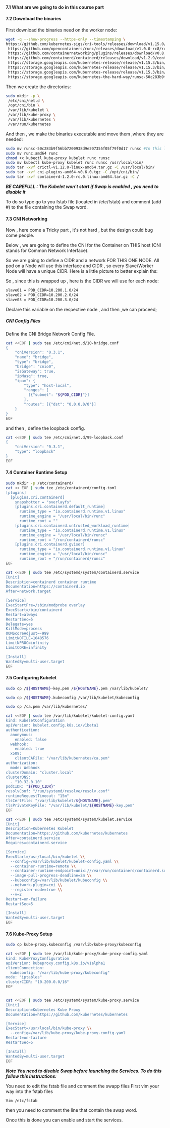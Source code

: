 

#### 7.1 What are we going to do in this course part

#### 7.2 Download the binaries

First download the binaries need on the worker node:
```bash
wget -q --show-progress --https-only --timestamping \
https://github.com/kubernetes-sigs/cri-tools/releases/download/v1.15.0/crictl-v1.15.0-linux-amd64.tar.gz \
 https://github.com/opencontainers/runc/releases/download/v1.0.0-rc8/runc.amd64 \
 https://github.com/containernetworking/plugins/releases/download/v0.8.2/cni-plugins-linux-amd64-v0.8.2.tgz \
 https://github.com/containerd/containerd/releases/download/v1.2.9/containerd-1.2.9.linux-amd64.tar.gz \
 https://storage.googleapis.com/kubernetes-release/release/v1.15.3/bin/linux/amd64/kubectl \
 https://storage.googleapis.com/kubernetes-release/release/v1.15.3/bin/linux/amd64/kube-proxy \
 https://storage.googleapis.com/kubernetes-release/release/v1.15.3/bin/linux/amd64/kubelet \
 https://storage.googleapis.com/kubernetes-the-hard-way/runsc-50c283b9f56bb7200938d9e207355f05f79f0d17

```

Then we create the directories:
```bash
sudo mkdir -p \
 /etc/cni/net.d \
 /opt/cni/bin \
 /var/lib/kubelet \
 /var/lib/kube-proxy \
 /var/lib/kubernetes \
 /var/run/kubernetes
```

And then , we make the binaries executable and move them ,where they are needed:
```bash
sudo mv runsc-50c283b9f56bb7200938d9e207355f05f79f0d17 runsc #In this line and the one below , we change the name of the binaries , for lisibility purpose
sudo mv runc.amd64 runc
chmod +x kubectl kube-proxy kubelet runc runsc
sudo mv kubectl kube-proxy kubelet runc runsc /usr/local/bin/
sudo tar -xvf crictl-v1.12.0-linux-amd64.tar.gz -C /usr/local/bin/
sudo tar -xvf cni-plugins-amd64-v0.6.0.tgz -C /opt/cni/bin/
sudo tar -xvf containerd-1.2.0-rc.0.linux-amd64.tar.gz -C /
```
***BE CAREFULL : The Kubelet won't start if Swap is enabled , you need to disable it***

To do so type go to you fstab file (located in /etc/fstab) and comment (add #) to the file containing the Swap word.


#### 7.3 CNI Networking

Now , here come a Tricky part , it's not hard , but the design could bug come people.

Below , we are going to define the CNI for the Container on THIS host (CNI stands for Common Network Interface).

So we are going to define a CIDR and a network FOR THIS ONE NODE. All pod on a Node will use this interface and CIDR , so every Slave/Worker Node will have a unique CIDR.
Here is a little picture to better explain ths:

So , since this is wrapped up , here is the CIDR we will use for each node:

```bash
slave01 = POD_CIDR=10.200.1.0/24
slave02 = POD_CIDR=10.200.2.0/24
slave03 = POD_CIDR=10.200.3.0/24
```
Declare this variable on the respective node , and then ,we can proceed;


##### CNI Config Files


Define the CNI Bridge Network Config File.
```bash
cat <<EOF | sudo tee /etc/cni/net.d/10-bridge.conf
{
    "cniVersion": "0.3.1",
    "name": "bridge",
    "type": "bridge",
    "bridge": "cnio0",
    "isGateway": true,
    "ipMasq": true,
    "ipam": {
        "type": "host-local",
        "ranges": [
          [{"subnet": "${POD_CIDR}"}]
        ],
        "routes": [{"dst": "0.0.0.0/0"}]
    }
}
EOF
```

and then , define the loopback config.
```bash
cat <<EOF | sudo tee /etc/cni/net.d/99-loopback.conf
{
    "cniVersion": "0.3.1",
    "type": "loopback"
}
EOF
```

#### 7.4 Container Runtime Setup

```bash
sudo mkdir -p /etc/containerd/
cat << EOF | sudo tee /etc/containerd/config.toml
[plugins]
  [plugins.cri.containerd]
    snapshotter = "overlayfs"
    [plugins.cri.containerd.default_runtime]
      runtime_type = "io.containerd.runtime.v1.linux"
      runtime_engine = "/usr/local/bin/runc"
      runtime_root = ""
    [plugins.cri.containerd.untrusted_workload_runtime]
      runtime_type = "io.containerd.runtime.v1.linux"
      runtime_engine = "/usr/local/bin/runsc"
      runtime_root = "/run/containerd/runsc"
    [plugins.cri.containerd.gvisor]
      runtime_type = "io.containerd.runtime.v1.linux"
      runtime_engine = "/usr/local/bin/runsc"
      runtime_root = "/run/containerd/runsc"
EOF
```

```bash
cat <<EOF | sudo tee /etc/systemd/system/containerd.service
[Unit]
Description=containerd container runtime
Documentation=https://containerd.io
After=network.target

[Service]
ExecStartPre=/sbin/modprobe overlay
ExecStart=/bin/containerd
Restart=always
RestartSec=5
Delegate=yes
KillMode=process
OOMScoreAdjust=-999
LimitNOFILE=1048576
LimitNPROC=infinity
LimitCORE=infinity

[Install]
WantedBy=multi-user.target
EOF
```

#### 7.5 Configuring Kubelet

```bash
sudo cp /${HOSTNAME}-key.pem /${HOSTNAME}.pem /var/lib/kubelet/

sudo cp /${HOSTNAME}.kubeconfig /var/lib/kubelet/kubeconfig

sudo cp /ca.pem /var/lib/kubernetes/
```

```bash
cat <<EOF | sudo tee /var/lib/kubelet/kubelet-config.yaml
kind: KubeletConfiguration
apiVersion: kubelet.config.k8s.io/v1beta1
authentication:
  anonymous:
    enabled: false
  webhook:
    enabled: true
  x509:
    clientCAFile: "/var/lib/kubernetes/ca.pem"
authorization:
  mode: Webhook
clusterDomain: "cluster.local"
clusterDNS:
  - "10.32.0.10"
podCIDR: "${POD_CIDR}"
resolvConf: "/run/systemd/resolve/resolv.conf"
runtimeRequestTimeout: "15m"
tlsCertFile: "/var/lib/kubelet/${HOSTNAME}.pem"
tlsPrivateKeyFile: "/var/lib/kubelet/${HOSTNAME}-key.pem"
EOF
```

```bash
cat <<EOF | sudo tee /etc/systemd/system/kubelet.service
[Unit]
Description=Kubernetes Kubelet
Documentation=https://github.com/kubernetes/kubernetes
After=containerd.service
Requires=containerd.service

[Service]
ExecStart=/usr/local/bin/kubelet \\
  --config=/var/lib/kubelet/kubelet-config.yaml \\
  --container-runtime=remote \\
  --container-runtime-endpoint=unix:///var/run/containerd/containerd.sock \\
  --image-pull-progress-deadline=2m \\
  --kubeconfig=/var/lib/kubelet/kubeconfig \\
  --network-plugin=cni \\
  --register-node=true \\
  --v=2
Restart=on-failure
RestartSec=5

[Install]
WantedBy=multi-user.target
EOF
```
#### 7.6 Kube-Proxy Setup

```bash
sudo cp kube-proxy.kubeconfig /var/lib/kube-proxy/kubeconfig

cat <<EOF | sudo tee /var/lib/kube-proxy/kube-proxy-config.yaml
kind: KubeProxyConfiguration
apiVersion: kubeproxy.config.k8s.io/v1alpha1
clientConnection:
  kubeconfig: "/var/lib/kube-proxy/kubeconfig"
mode: "iptables"
clusterCIDR: "10.200.0.0/16"
EOF


cat <<EOF | sudo tee /etc/systemd/system/kube-proxy.service
[Unit]
Description=Kubernetes Kube Proxy
Documentation=https://github.com/kubernetes/kubernetes

[Service]
ExecStart=/usr/local/bin/kube-proxy \\
  --config=/var/lib/kube-proxy/kube-proxy-config.yaml
Restart=on-failure
RestartSec=5

[Install]
WantedBy=multi-user.target
EOF
```


***Note You need to disable Swap before launching the Services.
To do this follow this instructions:***

You need to edit the fstab file and comment the swapp files
First vim your way into the fstab files

```
Vim /etc/fstab
```

then you need to comment the line that contain the swap word.

Once this is done you can enable and start the services.
